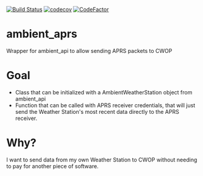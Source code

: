 <!-- [![PyPI](https://img.shields.io/pypi/v/ambient_aprs.svg?maxAge=2592000)](https://pypi.python.org/pypi/ambient_aprs) --> 
[![Build Status](https://travis-ci.org/avryhof/ambient_aprs.svg?branch=master)](https://travis-ci.org/avryhof/ambient_aprs) 
[![codecov](https://codecov.io/gh/avryhof/ambient_aprs/branch/master/graph/badge.svg)](https://codecov.io/gh/avryhof/ambient_aprs)
<a href="https://www.codefactor.io/repository/github/avryhof/ambient_aprs"><img alt="CodeFactor" src=
   "https://www.codefactor.io/repository/github/avryhof/ambient_aprs/badge"/></a>

# ambient_aprs
Wrapper for ambient_api to allow sending APRS packets to CWOP

# Goal
* Class that can be initialized with a AmbientWeatherStation object from ambient_api
* Function that can be called with APRS receiver credentials, that will just send the Weather Station's most recent data 
directly to the APRS receiver.

# Why?
I want to send data from my own Weather Station to CWOP without needing to pay for another piece of software.
